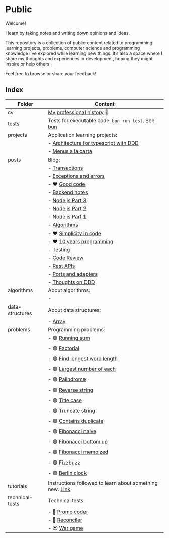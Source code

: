 # Public

Welcome!

I learn by taking notes and writing down opinions and ideas.

This repository is a collection of public content related to programming learning projects, problems, computer science and programming knowledge I’ve explored while learning new things.
It’s also a space where I share my thoughts and experiences in development, hoping they might inspire or help others.

Feel free to browse or share your feedback!

## Index

| Folder          | Content                                                                          |
| --------------- | -------------------------------------------------------------------------------- |
| cv              | [My professional history](cv/README.md) 💼                                       |
| tests           | Tests for executable code. `bun run test`. See [bun](https://bun.sh)             |
| projects        | Application learning projects:                                                   |
|                 | - [Architecture for typescript with DDD](projects/architecture-ts-ddd/README.md) |
|                 | - [Menus a la carta](projects/menus-a-la-carta/README.md)                        |
| posts           | Blog:                                                                            |
|                 | - [Transactions](posts/2024-09-09-transactions.md)                               |
|                 | - [Exceptions and errors](posts/2024-08-26-exceptions-and-errors.md)             |
|                 | - ❤️ [Good code](posts/2023-09-14-good-code.md)                                  |
|                 | - [Backend notes](posts/2023-07-28-backend-notes.md)                             |
|                 | - [Node.js Part 3](posts/2023-07-14-node-js-3.md)                                |
|                 | - [Node.js Part 2](posts/2023-07-11-node-js-2.md)                                |
|                 | - [Node.js Part 1](posts/2023-07-10-node-js-1.md)                                |
|                 | - [Algorithms](posts/2023-01-03-algorithms.md)                                   |
|                 | - ❤️ [Simplicity in code](posts/2022-11-10-simplicity-in-code.md)                |
|                 | - ❤️ [10 years programming](posts/2022-11-04-ten-years-programming.md)           |
|                 | - [Testing](posts/2020-02-21-testing.md)                                         |
|                 | - [Code Review](posts/2019-03-25-code-review.md)                                 |
|                 | - [Rest APIs](posts/2017-05-20-rest-apis.md)                                     |
|                 | - [Ports and adapters](posts/2016-06-06-ports-and-adapters.md)                   |
|                 | - [Thoughts on DDD](posts/2016-05-25-thoughts-on-ddd.md)                         |
| algorithms      | About algorithms:                                                                |
|                 | -                                                                                |
| data-structures | About data structures:                                                           |
|                 | - [Array](data-structures/array.ts)                                              |
| problems        | Programming problems:                                                            |
|                 | - 🟢 [Running sum](problems/easy/running_sum.ts)                                 |
|                 | - 🟢 [Factorial](problems/easy/factorial.ts)                                     |
|                 | - 🟢 [Find longest word length](problems/easy/find_longest_word_length.ts)       |
|                 | - 🟢 [Largest number of each](problems/easy/largest_number_of_each.ts)           |
|                 | - 🟢 [Palindrome](problems/easy/palindrome.ts)                                   |
|                 | - 🟢 [Reverse string](problems/easy/reverse_string.ts)                           |
|                 | - 🟢 [Title case](problems/easy/title_case.ts)                                   |
|                 | - 🟢 [Truncate string](problems/easy/truncate_string.ts)                         |
|                 | - 🟢 [Contains duplicate](problems/easy/contains_duplicate.ts)                   |
|                 | - 🟢 [Fibonacci naive](problems/easy/fibonacci_naive.ts)                         |
|                 | - 🟢 [Fibonacci bottom up](problems/easy/fibonacci_bottom_up.ts)                 |
|                 | - 🟢 [Fibonacci memoized](problems/easy/fibonacci_memoized.ts)                   |
|                 | - 🟢 [Fizzbuzz](problems/easy/fizzbuzz.ts)                                       |
|                 | - 🟢 [Berlin clock](problems/easy/berlin_clock.ts)                               |
| tutorials       | Instructions followed to learn about something new. [Link](tutorials/README.md)  |
| technical-tests | Technical tests:                                                                 |
|                 | - 😤 [Promo coder](technical-tests/promo-coder/README.md)                        |
|                 | - 🙂 [Reconciler](technical-tests/reconciler/README.md)                          |
|                 | - 😍 [War game](technical-tests/war-game/README.md)                              |
